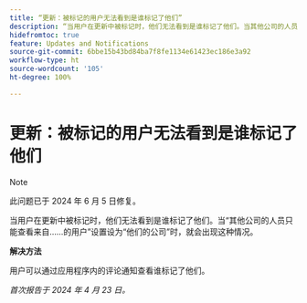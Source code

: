 ```yaml
---
title: “更新：被标记的用户无法看到是谁标记了他们”
description: “当用户在更新中被标记时，他们无法看到是谁标记了他们。当其他公司的人员只能查看来自……的用户设置设为他们的公司时，就会出现这种情况。“
hidefromtoc: true
feature: Updates and Notifications
source-git-commit: 6bbe15b43bd84ba7f8fe1134e61423ec186e3a92
workflow-type: ht
source-wordcount: '105'
ht-degree: 100%

---
```



# 更新：被标记的用户无法看到是谁标记了他们

>[!NOTE]
>
>此问题已于 2024 年 6 月 5 日修复。

当用户在更新中被标记时，他们无法看到是谁标记了他们。当“其他公司的人员只能查看来自……的用户”设置设为“他们的公司”时，就会出现这种情况。

**解决方法**

用户可以通过应用程序内的评论通知查看谁标记了他们。

_首次报告于 2024 年 4 月 23 日。_

